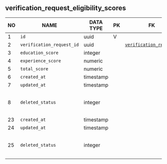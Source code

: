 
verification_request_eligibility_scores
----------------------------


NO | NAME | DATA TYPE | PK | FK | DESCRIPTION  | COMMENTS          
---|------|-----------|----|----|--------------|----------
1|`id` | uuid | V |  |  | 
2|`verification_request_id` | uuid |  | [`verification_requests`](verification_requests.md) |  | 
3|`education_score` | integer |  |  |  | 
4|`experience_score` | numeric |  |  |  | 
5|`total_score` | numeric |  |  |  | 
6|`created_at` | timestamp |  |  |  | 
7|`updated_at` | timestamp |  |  |  | 
8|`deleted_status` | integer |  |  | 0 - active record, 1 - deleted record. | 
23|`created_at` | timestamp |  |  |  | 
24|`updated_at` | timestamp |  |  |  | 
25|`deleted_status` | integer |  |  | 0 - active record, 1 - deleted record. | 
